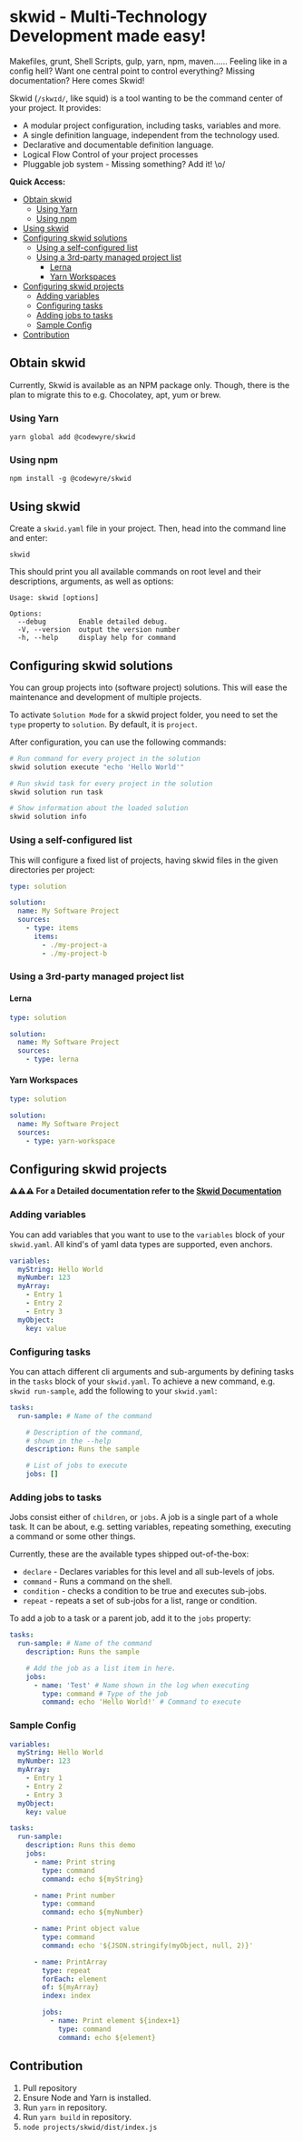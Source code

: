 # skwid - Multi-Technology Development made easy!

Makefiles, grunt, Shell Scripts, gulp, yarn, npm,
maven...... Feeling like in a config hell? Want one central point to control everything? Missing documentation? Here comes Skwid!

Skwid (`/skwɪd/`, like squid) is a tool wanting to be the command center of your project. It provides:

  - A modular project configuration, including tasks, variables and more.
  - A single definition language, independent from the technology used.
  - Declarative and documentable definition language.
  - Logical Flow Control of your project processes
  - Pluggable job system - Missing something? Add it! \o/

**Quick Access:**
- [Obtain skwid](#obtain-skwid)
  - [Using Yarn](#using-yarn)
  - [Using npm](#using-npm)
- [Using skwid](#using-skwid)
- [Configuring skwid solutions](#configuring-skwid-solutions)
  - [Using a self-configured list](#using-a-self-configured-list)
  - [Using a 3rd-party managed project list](#using-a-3rd-party-managed-project-list)
    - [Lerna](#lerna)
    - [Yarn Workspaces](#yarn-workspaces)
- [Configuring skwid projects](#configuring-skwid-projects)
  - [Adding variables](#adding-variables)
  - [Configuring tasks](#configuring-tasks)
  - [Adding jobs to tasks](#adding-jobs-to-tasks)
  - [Sample Config](#sample-config)
- [Contribution](#contribution)


## Obtain skwid

Currently, Skwid is available as an NPM package only. Though, there is the plan to migrate this to e.g. Chocolatey, apt, yum or brew.

### Using Yarn
```
yarn global add @codewyre/skwid
```

### Using npm
```
npm install -g @codewyre/skwid
```

## Using skwid

Create a `skwid.yaml` file in your project. Then, head into the command line and enter:

`skwid`

This should print you all available commands on root level and their descriptions, arguments, as well as options:

```
Usage: skwid [options]

Options:
  --debug        Enable detailed debug.
  -V, --version  output the version number
  -h, --help     display help for command
```

## Configuring skwid solutions

You can group projects into (software project) solutions. This will ease the maintenance and development of multiple projects.

To activate `Solution Mode` for a skwid project folder, you need to set the `type` property to `solution`. By default, it is `project`.

After configuration, you can use the following commands:

```sh
# Run command for every project in the solution
skwid solution execute "echo 'Hello World'"

# Run skwid task for every project in the solution
skwid solution run task

# Show information about the loaded solution
skwid solution info
```

### Using a self-configured list

This will configure a fixed list of projects, having skwid files in the given directories per project:

```yaml
type: solution

solution:
  name: My Software Project
  sources:
    - type: items
      items:
        - ./my-project-a
        - ./my-project-b
```

### Using a 3rd-party managed project list

#### Lerna


```yaml
type: solution

solution:
  name: My Software Project
  sources:
    - type: lerna
```

#### Yarn Workspaces


```yaml
type: solution

solution:
  name: My Software Project
  sources:
    - type: yarn-workspace
```

## Configuring skwid projects

**⚠️⚠️⚠️ For a Detailed documentation refer to the [Skwid Documentation](./docs/README.md)**

### Adding variables

You can add variables that you want to use to the `variables` block of your `skwid.yaml`. All kind's of yaml data types are supported, even anchors.

```yaml
variables:
  myString: Hello World
  myNumber: 123
  myArray:
    - Entry 1
    - Entry 2
    - Entry 3
  myObject:
    key: value
```

### Configuring tasks

You can attach different cli arguments and sub-arguments by defining tasks in the `tasks` block of your `skwid.yaml`. To achieve a new command, e.g. `skwid run-sample`, add the following to your `skwid.yaml`:

```yaml
tasks:
  run-sample: # Name of the command

    # Description of the command,
    # shown in the --help
    description: Runs the sample

    # List of jobs to execute
    jobs: []
```

### Adding jobs to tasks

Jobs consist either of `children`, or `jobs`. A job is a single part of a whole task. It can be about, e.g. setting variables, repeating something, executing a command or some other things.

Currently, these are the available types shipped out-of-the-box:

- `declare` - Declares variables for this level and all sub-levels of jobs.
- `command` - Runs a command on the shell.
- `condition` - checks a condition to be true and executes sub-jobs.
- `repeat` - repeats a set of sub-jobs for a list, range or condition.

To add a job to a task or a parent job, add it to the `jobs` property:

```yaml
tasks:
  run-sample: # Name of the command
    description: Runs the sample

    # Add the job as a list item in here.
    jobs:
      - name: 'Test' # Name shown in the log when executing
        type: command # Type of the job
        command: echo 'Hello World!' # Command to execute
```

### Sample Config

```yaml
variables:
  myString: Hello World
  myNumber: 123
  myArray:
    - Entry 1
    - Entry 2
    - Entry 3
  myObject:
    key: value

tasks:
  run-sample:
    description: Runs this demo
    jobs:
      - name: Print string
        type: command
        command: echo ${myString}

      - name: Print number
        type: command
        command: echo ${myNumber}

      - name: Print object value
        type: command
        command: echo '${JSON.stringify(myObject, null, 2)}'

      - name: PrintArray
        type: repeat
        forEach: element
        of: ${myArray}
        index: index

        jobs:
          - name: Print element ${index+1}
            type: command
            command: echo ${element}
```

## Contribution

1. Pull repository
2. Ensure Node and Yarn is installed.
3. Run `yarn` in repository.
4. Run `yarn build` in repository.
5. `node projects/skwid/dist/index.js`